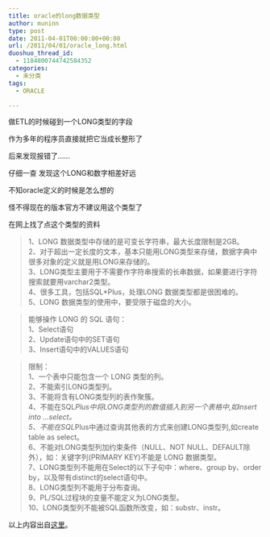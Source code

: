 ```yaml
---
title: oracle的long数据类型
author: muninn
type: post
date: 2011-04-01T00:00:00+00:00
url: /2011/04/01/oracle_long.html
duoshuo_thread_id:
  - 1184800744742584352
categories:
  - 未分类
tags:
  - ORACLE

---
```

做ETL的时候碰到一个LONG类型的字段

作为多年的程序员直接就把它当成长整形了

后来发现报错了……

仔细一查 发现这个LONG和数字相差好远

不知oracle定义的时候是怎么想的

怪不得现在的版本官方不建议用这个类型了

在网上找了点这个类型的资料

> 1、LONG 数据类型中存储的是可变长字符串，最大长度限制是2GB。   
> 2、对于超出一定长度的文本，基本只能用LONG类型来存储，数据字典中很多对象的定义就是用LONG来存储的。   
> 3、LONG类型主要用于不需要作字符串搜索的长串数据，如果要进行字符搜索就要用varchar2类型。   
> 4、很多工具，包括SQL*Plus，处理LONG 数据类型都是很困难的。   
> 5、LONG 数据类型的使用中，要受限于磁盘的大小。

> 能够操作 LONG 的 SQL 语句：   
> 1、Select语句   
> 2、Update语句中的SET语句   
> 3、Insert语句中的VALUES语句

> 限制：   
> 1、一个表中只能包含一个 LONG 类型的列。   
> 2、不能索引LONG类型列。   
> 3、不能将含有LONG类型列的表作聚簇。   
> 4、不能在SQL*Plus中将LONG类型列的数值插入到另一个表格中,如insert into &#8230;select。   
> 5、不能在SQL*Plus中通过查询其他表的方式来创建LONG类型列,如create table as select。   
> 6、不能对LONG类型列加约束条件（NULL、NOT NULL、DEFAULT除外），如：关键字列(PRIMARY KEY)不能是 LONG 数据类型。   
> 7、LONG类型列不能用在Select的以下子句中：where、group by、order by，以及带有distinct的select语句中。   
> 8、LONG类型列不能用于分布查询。   
> 9、PL/SQL过程块的变量不能定义为LONG类型。   
> 10、LONG类型列不能被SQL函数所改变，如：substr、instr。

以上内容出自<a href="https://blog.csdn.net/zzr173/archive/2008/04/22/2313646.aspx" target="_blank">这里</a>。
